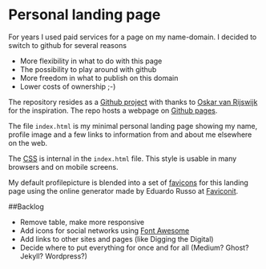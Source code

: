 # Personal landing page

For years I used paid services for a page on my name-domain. I decided to switch to github for several reasons

* More flexibility in what to do with this page
* The possibility to play around with github
* More freedom in what to publish on this domain
* Lower costs of ownership ;-)

The repository resides as a [Github project](https://github.com/frankmeeuwsen/minimum) with thanks to [Oskar van Rijswijk](https://github.com/ovanrijswijk/ovanrijswijk.github.io) for the inspiration. The repo hosts a webpage on [Github pages](https://pages.github.com/).

The file ```index.html``` is my minimal personal landing page showing my name, profile image and a few links to information from and about me elsewhere on the web.

The [CSS](https://en.m.wikipedia.org/wiki/Cascading_Style_Sheets) is internal in the ```index.html``` file. This style is usable in many browsers and on mobile screens.

My default profilepicture is blended into a set of [favicons](https://en.m.wikipedia.org/wiki/Favicon) for this landing page using the online generator made by Eduardo Russo at [Faviconit](http://faviconit.com/en).

##Backlog

* Remove table, make more responsive
* Add icons for social networks using [Font Awesome](http://fortawesome.github.io/Font-Awesome/)
* Add links to other sites and pages (like Digging the Digital)
* Decide where to put everything for once and for all (Medium? Ghost? Jekyll? Wordpress?)
